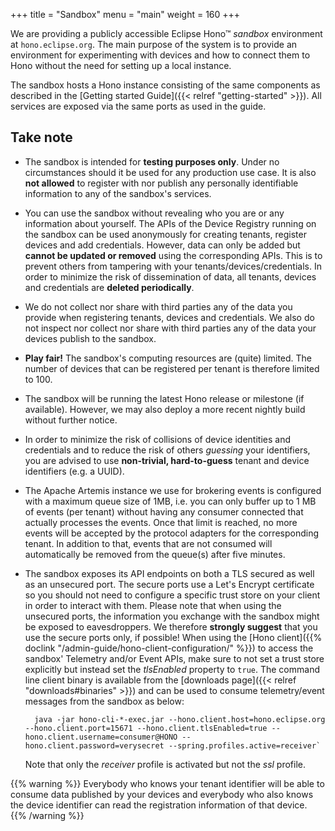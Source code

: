 +++
title = "Sandbox"
menu = "main"
weight = 160
+++

We are providing a publicly accessible Eclipse Hono&trade; *sandbox* environment at `hono.eclipse.org`.
The main purpose of the system is to provide an environment for experimenting with devices and how to connect them to Hono without the need for setting up a local instance.

The sandbox hosts a Hono instance consisting of the same components as described in the [Getting started Guide]({{< relref "getting-started" >}}).
All services are exposed via the same ports as used in the guide.

## Take note

* The sandbox is intended for **testing purposes only**. Under no circumstances should it be used for any production use case.
  It is also **not allowed** to register with nor publish any personally identifiable information to any of the sandbox's services.
* You can use the sandbox without revealing who you are or any information about yourself. The APIs of the Device Registry running
  on the sandbox can be used anonymously for creating tenants, register devices and add credentials. However, data can only be added
  but **cannot be updated or removed** using the corresponding APIs. This is to prevent others from tampering with your
  tenants/devices/credentials. In order to minimize the risk of dissemination of data, all tenants, devices and credentials are
  **deleted periodically**.
* We do not collect nor share with third parties any of the data you provide when registering tenants, devices and credentials.
  We also do not inspect nor collect nor share with third parties any of the data your devices publish to the sandbox.
* **Play fair!** The sandbox's computing resources are (quite) limited. The number of devices that can be registered per tenant
  is therefore limited to 100.
* The sandbox will be running the latest Hono release or milestone (if available). However, we may also deploy a more recent nightly
  build without further notice.
* In order to minimize the risk of collisions of device identities and credentials and to reduce the risk of others *guessing*
  your identifiers, you are advised to use **non-trivial, hard-to-guess** tenant and device identifiers (e.g. a UUID).
* The Apache Artemis instance we use for brokering events is configured with a maximum queue size of 1MB, i.e. you can only buffer
  up to 1 MB of events (per tenant) without having any consumer connected that actually processes the events.
  Once that limit is reached, no more events will be accepted by the protocol adapters for the corresponding tenant.
  In addition to that, events that are not consumed will automatically be removed from the queue(s) after five minutes.
* The sandbox exposes its API endpoints on both a TLS secured as well as an unsecured port. The secure ports use a Let's Encrypt
  certificate so you should not need to configure a specific trust store on your client in order to interact with them. Please note
  that when using the unsecured ports, the information you exchange with the sandbox might be exposed to eavesdroppers.
  We therefore **strongly suggest** that you use the secure ports only, if possible!
  When using the [Hono client]({{% doclink "/admin-guide/hono-client-configuration/" %}}) to access the sandbox'
  Telemetry and/or Event APIs, make sure to not set a trust store explicitly but instead set the *tlsEnabled* property to `true`.
  The command line client binary is available from the [downloads page]({{< relref "downloads#binaries" >}}) and
  can be used to consume telemetry/event messages from the sandbox as below:
  
        java -jar hono-cli-*-exec.jar --hono.client.host=hono.eclipse.org --hono.client.port=15671 --hono.client.tlsEnabled=true --hono.client.username=consumer@HONO --hono.client.password=verysecret --spring.profiles.active=receiver`
  Note that  only the *receiver* profile is activated but not the *ssl* profile.


{{% warning %}}
Everybody who knows your tenant identifier will be able to consume data published by your devices and everybody who also knows the device identifier can read the registration information of that device.
{{% /warning %}}
